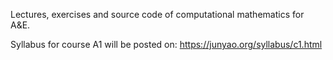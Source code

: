 Lectures, exercises and source code of computational mathematics for A&E.

Syllabus for course A1 will be posted on: https://junyao.org/syllabus/c1.html




